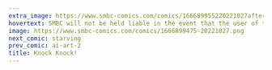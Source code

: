 ```yaml
---
extra_image: https://www.smbc-comics.com/comics/166689955220221027after.png
hovertext: SMBC will not be held liable in the event that the user of the aforementioned knock-knock joke is shamed by co-workers, loved ones, or the face in the mirror.
image: https://www.smbc-comics.com/comics/1666899475-20221027.png
next_comic: starving
prev_comic: ai-art-2
title: Knock Knock!
---
```


